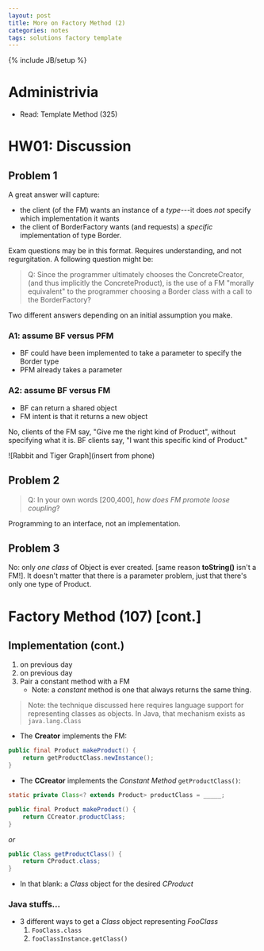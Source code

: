 ```yaml
---
layout: post
title: More on Factory Method (2) 
categories: notes
tags: solutions factory template
---
```

{% include JB/setup %}

# Administrivia
* Read: Template Method (325)

# HW01: Discussion

## Problem 1
A great answer will capture: 

* the client (of the FM) wants an instance of a *type*---it does *not*
  specify which implementation it wants
* the client of BorderFactory wants (and requests) a *specific*
  implementation of type Border. 

Exam questions may be in this format. Requires understanding, and not
regurgitation. A following question might be: 

  > Q: Since the programmer ultimately chooses the ConcreteCreator, (and
  > thus implicitly the ConcreteProduct), is the use of a FM "morally
  > equivalent" to the programmer choosing a Border class with a call
  > to the BorderFactory?

Two different answers depending on an initial assumption you make. 

### A1: assume BF versus PFM
* BF could have been implemented to take a parameter to specify the
  Border type
* PFM already takes a parameter

### A2: assume BF versus FM
* BF can return a shared object
* FM intent is that it returns a new object

No, clients of the FM say, "Give me the right kind of Product", without
specifying what it is. BF clients say, "I want this specific kind of
Product."

![Rabbit and Tiger Graph](insert from phone)

## Problem 2

> Q: In your own words [200,400], *how does FM promote loose coupling*?

Programming to an interface, not an implementation. 

## Problem 3

No: only *one class* of Object is ever created.  [same reason
**toString()** isn't a FM!]. It doesn't matter that there is a parameter
problem, just that there's only one type of Product. 

# Factory Method (107) [cont.]

## Implementation (cont.)
1. on previous day
2. on previous day
3. Pair a constant method with a FM
	* Note: a *constant* method is one that always returns the same thing. 

> Note: the technique discussed here requires language support for representing classes as objects. In Java, that mechanism exists as `java.lang.Class`

* The **Creator** implements the FM: 

``` java
public final Product makeProduct() {
	return getProductClass.newInstance();
}
```

* The **CCreator** implements the *Constant Method* `getProductClass()`: 

``` java
static private Class<? extends Product> productClass = _____;

public final Product makeProduct() {
	return CCreator.productClass;
}
```

*or*

``` java
public Class getProductClass() {
	return CProduct.class;
}
```

* In that blank: a *Class* object for the desired *CProduct*

### Java stuffs...
* 3 different ways to get a *Class* object representing *FooClass*
  1. `FooClass.class`
  2. `fooClassInstance.getClass()`

